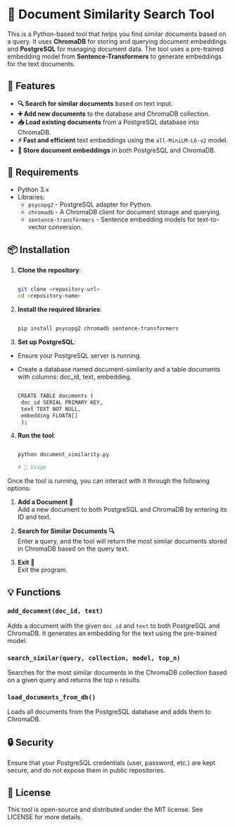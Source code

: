 # 📄 Document Similarity Search Tool

This is a Python-based tool that helps you find similar documents based on a query. It uses **ChromaDB** for storing and querying document embeddings and **PostgreSQL** for managing document data. The tool uses a pre-trained embedding model from **Sentence-Transformers** to generate embeddings for the text documents.

## 🚀 Features

- **🔍 Search for similar documents** based on text input.
- **➕ Add new documents** to the database and ChromaDB collection.
- **📥 Load existing documents** from a PostgreSQL database into ChromaDB.
- **⚡ Fast and efficient** text embeddings using the `all-MiniLM-L6-v2` model.
- **🔄 Store document embeddings** in both PostgreSQL and ChromaDB.

## 🧰 Requirements

- Python 3.x
- Libraries:
  - `psycopg2` - PostgreSQL adapter for Python.
  - `chromadb` - A ChromaDB client for document storage and querying.
  - `sentence-transformers` - Sentence embedding models for text-to-vector conversion.

## 📦 Installation

1. **Clone the repository**:
   ```bash
   
   git clone <repository-url>
   cd <repository-name>

2. **Install the required libraries**:
   ```bash
   
   pip install psycopg2 chromadb sentence-transformers

3. **Set up PostgreSQL**:
 - Ensure your PostgreSQL server is running.
 - Create a database named document-similarity and a table documents with columns: doc_id, text, embedding.

   ```bash
   
   CREATE TABLE documents (
    doc_id SERIAL PRIMARY KEY,
    text TEXT NOT NULL,
    embedding FLOAT8[]
    );

 4. **Run the tool**:
    ```bash
    
    python document_similarity.py

    # 🔧 Usage

Once the tool is running, you can interact with it through the following options:

1. **Add a Document 📑**  
   Add a new document to both PostgreSQL and ChromaDB by entering its ID and text.

2. **Search for Similar Documents 🔍**  
   Enter a query, and the tool will return the most similar documents stored in ChromaDB based on the query text.

3. **Exit 🚪**  
   Exit the program.

## 💡 Functions

### `add_document(doc_id, text)`
Adds a document with the given `doc_id` and `text` to both PostgreSQL and ChromaDB. It generates an embedding for the text using the pre-trained model.

### `search_similar(query, collection, model, top_n)`
Searches for the most similar documents in the ChromaDB collection based on a given query and returns the top `n` results.

### `load_documents_from_db()`
Loads all documents from the PostgreSQL database and adds them to ChromaDB.

## 🔒 Security

Ensure that your PostgreSQL credentials (user, password, etc.) are kept secure, and do not expose them in public repositories.

## 📝 License

This tool is open-source and distributed under the MIT license. See LICENSE for more details.
